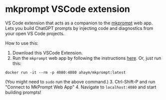 # mkprompt VSCode extension

VS Code extension that acts as a companion to the [mkprompt](https://github.com/TextQLLabs/mkprompt) web app. Lets you build ChatGPT prompts by injecting code and diagnostics from your open VS Code projects.

How to use this:
1. Download this VSCode Extension.
2. Run the `mkprompt` web app by following the instructions [here](https://github.com/TextQLLabs/mkprompt). Or, just run this:
```
docker run -it --rm -p 4080:4080 ahaym/mkprompt:latest
```
(You might need to `sudo` run the above command.)
3. Ctrl-Shift-P and run "Connect to MkPrompt Web App"
4. Navigate to `localhost:4080` and start building prompts!
